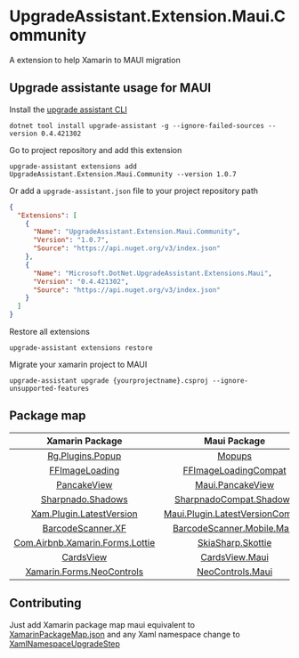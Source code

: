 # UpgradeAssistant.Extension.Maui.Community
A extension to help Xamarin to MAUI migration

## Upgrade assistante usage for MAUI


Install the [upgrade assistant CLI](https://learn.microsoft.com/en-us/dotnet/core/porting/upgrade-assistant-install-legacy#install-the-legacy-version)

`dotnet tool install upgrade-assistant -g --ignore-failed-sources --version 0.4.421302`

Go to project repository and add this extension

`upgrade-assistant extensions add UpgradeAssistant.Extension.Maui.Community --version 1.0.7`

Or add a `upgrade-assistant.json` file to your project repository path

```json
{
  "Extensions": [
    {
      "Name": "UpgradeAssistant.Extension.Maui.Community",
      "Version": "1.0.7",
      "Source": "https://api.nuget.org/v3/index.json"
    },
    {
      "Name": "Microsoft.DotNet.UpgradeAssistant.Extensions.Maui",
      "Version": "0.4.421302",
      "Source": "https://api.nuget.org/v3/index.json"
    }
  ]
}
```

Restore all extensions

`upgrade-assistant extensions restore`

Migrate your xamarin project to MAUI

`upgrade-assistant upgrade {yourprojectname}.csproj --ignore-unsupported-features` 

## Package map

|                             Xamarin Package                                            |                                Maui Package                                                         |
|:--------------------------------------------------------------------------------------:|:--------------------------------------------------------------------------------------------------:|
|[Rg.Plugins.Popup](https://github.com/rotorgames/Rg.Plugins.Popup)                      |[Mopups](https://github.com/LuckyDucko/Mopups)                                                      |
|[FFImageLoading](https://github.com/luberda-molinet/FFImageLoading)                     |[FFImageLoadingCompat](https://github.com/Redth/FFImageLoading.Compat)                              |
|[PancakeView](https://github.com/sthewissen/Xamarin.Forms.PancakeView/)                 |[Maui.PancakeView](https://github.com/felipebaltazar/Maui.PancakeView)                              |
|[Sharpnado.Shadows](https://github.com/roubachof/Sharpnado.Shadows)                     |[SharpnadoCompat.Shadows](https://github.com/felipebaltazar/SharpnadoCompat.Shadows)                |
|[Xam.Plugin.LatestVersion](https://github.com/edsnider/LatestVersionPlugin)             |[Maui.Plugin.LatestVersionCompat](https://github.com/felipebaltazar/Maui.Plugin.LatestVersionCompat)|
|[BarcodeScanner.XF](https://github.com/JimmyPun610/BarcodeScanner.Mobile)               |[BarcodeScanner.Mobile.Maui](https://github.com/JimmyPun610/BarcodeScanner.Mobile)                  |
|[Com.Airbnb.Xamarin.Forms.Lottie](https://github.com/Baseflow/LottieXamarin)            |[SkiaSharp.Skottie](https://github.com/mono/SkiaSharp)                                              |
|[CardsView](https://github.com/AndreiMisiukevich/CardView)                              |[CardsView.Maui](https://github.com/AndreiMisiukevich/CardView.MAUI)                                |
|[Xamarin.Forms.NeoControls](https://github.com/felipebaltazar/Xamarin.Forms.NeoControls)|[NeoControls.Maui](https://github.com/felipebaltazar/Maui.NeoControls)                              |


## Contributing

Just add Xamarin package map maui equivalent to [XamarinPackageMap.json](https://github.com/felipebaltazar/UpgradeAssistant.Extension.Maui.Community/blob/main/UpgradeAssistant.Extension.Maui.Community/PackageMaps/XamarinPackageMap.json)
and any Xaml namespace change to [XamlNamespaceUpgradeStep](https://github.com/felipebaltazar/UpgradeAssistant.Extension.Maui.Community/blob/main/UpgradeAssistant.Extension.Maui.Community/XamlNamespaceUpgradeStep.cs)
